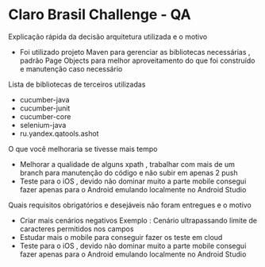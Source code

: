 Claro Brasil Challenge - QA
===================
 
Explicação rápida da decisão arquitetura utilizada e o motivo
 
- Foi utilizado projeto Maven para gerenciar as bibliotecas necessárias , padrão Page Objects para melhor aproveitamento do que foi construído e manutenção caso necessário
 
Lista de bibliotecas de terceiros utilizadas
- cucumber-java
- cucumber-junit
- cucumber-core
- selenium-java
- ru.yandex.qatools.ashot
 
O que você melhoraria se tivesse mais tempo
 
- Melhorar a qualidade de alguns xpath , trabalhar com mais de um branch para manutenção do código e não subir em apenas 2 push
- Teste para o iOS , devido não dominar muito a parte mobile consegui fazer apenas para o Android emulando localmente no Android Studio

 
 
 
Quais requisitos obrigatórios e desejáveis não foram entregues e o motivo
 
- Criar mais cenários negativos
Exemplo : Cenário ultrapassando limite de caracteres permitidos nos campos
- Estudar mais o mobile para conseguir fazer os teste em cloud
- Teste para o iOS , devido não dominar muito a parte mobile consegui fazer apenas para o Android emulando localmente no Android Studio

